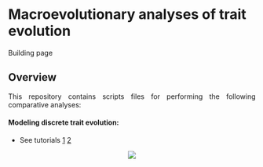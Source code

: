  # Macroevolutionary analyses of trait evolution


<p align="justify"> Building page </p>

## Overview

<p align="justify"> This repository contains scripts files for performing the following comparative analyses:

#### Modeling discrete trait evolution:

* See tutorials [1](https://github.com/Alexis-Marion/Trait-evolution/blob/main/Tutorial%20N%20-%20%20Discrete%20trait%20evolution%20-%20incorporating%20rate%20heterogeneity/Tutorial%201%20-%20Discrete%20trait%20evolution%20-%20binary%20trait.md) [2]()


<p align="center">
    <img src="ASE_BDS.png" \>
</p>
